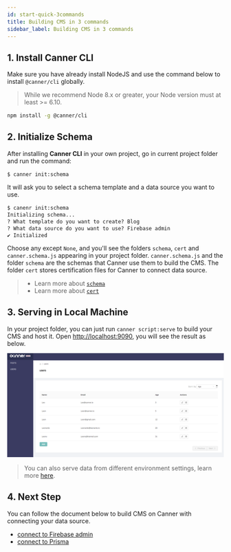 ```yaml
---
id: start-quick-3commands
title: Building CMS in 3 commands
sidebar_label: Building CMS in 3 commands
---
```


## 1. Install Canner CLI

Make sure you have already install NodeJS and use the command below to install `@canner/cli` globally.

> While we recommend Node 8.x or greater, your Node version must at least >= 6.10.

```sh
npm install -g @canner/cli
```

## 2. Initialize Schema

After installing **Canner CLI** in your own project, go in current project folder and run the command:

```shell
$ canner init:schema
```

It will ask you to select a schema template and a data source you want to use.

```shell
$ canenr init:schema
Initializing schema...
? What template do you want to create? Blog
? What data source do you want to use? Firebase admin
✔ Initialized
```

Choose any except `None`, and you'll see the folders `schema`, `cert` and `canner.schema.js` appearing in your project folder. `canner.schema.js` and the folder `schema` are the schemas that Canner use them to build the CMS. The folder `cert` stores certification files for Canner to connect data source.

> - Learn more about [`schema`](file-canner-schema-js.md)
> - Learn more about [`cert`](file-cert.md) 

## 3. Serving in Local Machine

In your project folder, you can just run `canner script:serve` to build your CMS and host it. Open [http://localhost:9090](http://localhost:9090), you will see the result as below.

![users-cms](/docs/assets/users-cms.png)


> You can also serve data from different environment settings, learn more [here](cli-development.md).


## 4. Next Step

You can follow the document below to build CMS on Canner with connecting your data source.

- [connect to Firebase admin](start-quick-firebase.md)
- [connect to Prisma](start-quick-prisma.md)

